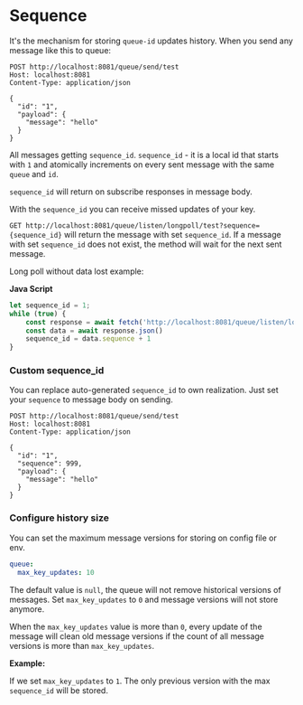 # Sequence

It's the mechanism for storing `queue-id` updates history.
When you send any message like this to queue:
```http request
POST http://localhost:8081/queue/send/test
Host: localhost:8081
Content-Type: application/json

{
  "id": "1",
  "payload": {
    "message": "hello"
  }
}
```

All messages getting `sequence_id`.
`sequence_id` - it is a local id that starts with `1` and atomically increments on every sent message with the same `queue` and `id`.

`sequence_id` will return on subscribe responses in message body.

With the `sequence_id` you can receive missed updates of your key.

`GET http://localhost:8081/queue/listen/longpoll/test?sequence={sequence_id}` will return the message with set `sequence_id`.
If a message with set `sequence_id` does not exist, the method will wait for the next sent message.

Long poll without data lost example:

**Java Script**
```js
let sequence_id = 1;
while (true) {
    const response = await fetch('http://localhost:8081/queue/listen/longpoll/test?sequence=' + sequence_id)
    const data = await response.json()
    sequence_id = data.sequence + 1
}
```

### Custom sequence_id
You can replace auto-generated `sequence_id` to own realization.
Just set your `sequence` to message body on sending.
```http request
POST http://localhost:8081/queue/send/test
Host: localhost:8081
Content-Type: application/json

{
  "id": "1",
  "sequence": 999,
  "payload": {
    "message": "hello"
  }
}
```

### Configure history size
You can set the maximum message versions for storing on config file or env.
```yaml
queue:
  max_key_updates: 10
```

The default value is `null`, the queue will not remove historical versions of messages.
Set `max_key_updates` to `0` and message versions will not store anymore.

When the `max_key_updates` value is more than `0`, 
every update of the message will clean old message versions
if the count of all message versions is more than `max_key_updates`.

**Example:**

If we set `max_key_updates` to `1`. 
The only previous version with the max `sequence_id` will be stored.